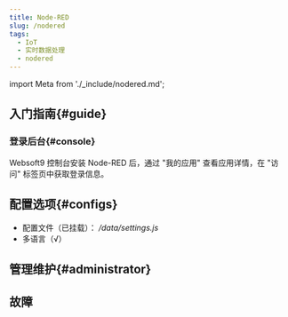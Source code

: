 ```yaml
---
title: Node-RED
slug: /nodered
tags:
  - IoT
  - 实时数据处理
  - nodered
---
```


import Meta from './_include/nodered.md';

<Meta name="meta" />

## 入门指南{#guide} 

### 登录后台{#console}

Websoft9 控制台安装 Node-RED 后，通过 "我的应用" 查看应用详情，在 "访问" 标签页中获取登录信息。  

## 配置选项{#configs}

- 配置文件（已挂载）： */data/settings.js*  
- 多语言（√）

## 管理维护{#administrator}

## 故障